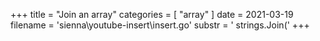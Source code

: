 +++
title = "Join an array"
categories = [ "array" ]
date = 2021-03-19
filename = 'sienna\youtube-insert\insert.go'
substr = ' strings.Join('
+++
